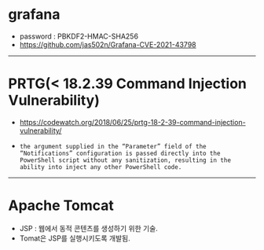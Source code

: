 # grafana
- password : PBKDF2-HMAC-SHA256
- https://github.com/jas502n/Grafana-CVE-2021-43798
---
# PRTG(< 18.2.39 Command Injection Vulnerability)
- https://codewatch.org/2018/06/25/prtg-18-2-39-command-injection-vulnerability/

- `the argument supplied in the “Parameter” field of the “Notifications” configuration is passed directly into the PowerShell script without any sanitization, resulting in the ability into inject any other PowerShell code.`
---
# Apache Tomcat
- JSP : 웹에서 동적 콘텐츠를 생성하기 위한 기술.
- Tomat은 JSP를 실행시키도록 개발됨.
